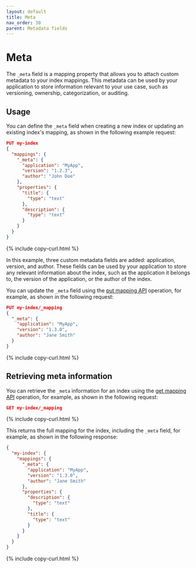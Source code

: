 ```yaml
---
layout: default
title: Meta
nav_order: 30
parent: Metadata fields
---
```


# Meta

The `_meta` field is a mapping property that allows you to attach custom metadata to your index mappings. This metadata can be used by your application to store information relevant to your use case, such as versioning, ownership, categorization, or auditing.

## Usage

You can define the `_meta` field when creating a new index or updating an existing index's mapping, as shown in the following example request: 

```json
PUT my-index
{
  "mappings": {
    "_meta": {
      "application": "MyApp",
      "version": "1.2.3",
      "author": "John Doe"
    },
    "properties": {
      "title": {
        "type": "text"
      },
      "description": {
        "type": "text"
      }
    }
  }
}

```
{% include copy-curl.html %}

In this example, three custom metadata fields are added: application, version, and author. These fields can be used by your application to store any relevant information about the index, such as the application it belongs to, the version of the application, or the author of the index.

You can update the `_meta` field using the [put mapping API]({{site.url}}{{site.baseurl}}/api-reference/index-apis/put-mapping/) operation, for example, as shown in the following request:

```json
PUT my-index/_mapping
{
  "_meta": {
    "application": "MyApp",
    "version": "1.3.0",
    "author": "Jane Smith"
  }
}
```
{% include copy-curl.html %}

## Retrieving meta information

You can retrieve the `_meta` information for an index using the [get mapping API]({{site.url}}{{site.baseurl}}/field-types/#get-a-mapping) operation, for example, as shown in the following request:

```json
GET my-index/_mapping
```
{% include copy-curl.html %}

This returns the full mapping for the index, including the `_meta` field, for example, as shown in the following response: 

```json
{
  "my-index": {
    "mappings": {
      "_meta": {
        "application": "MyApp",
        "version": "1.3.0",
        "author": "Jane Smith"
      },
      "properties": {
        "description": {
          "type": "text"
        },
        "title": {
          "type": "text"
        }
      }
    }
  }
}
```
{% include copy-curl.html %}
